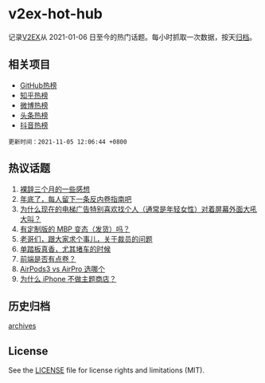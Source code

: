 # v2ex-hot-hub

 记录[V2EX](https://www.v2ex.com/)从 2021-01-06 日至今的热门话题。每小时抓取一次数据，按天[归档](archives)。
 
 ## 相关项目

- [GitHub热榜](https://github.com/snaildev/github-hot-hub)
- [知乎热榜](https://github.com/snaildev/zhihu-hot-hub)
- [微博热榜](https://github.com/snaildev/weibo-hot-hub)
- [头条热榜](https://github.com/snaildev/toutiao-hot-hub)
- [抖音热榜](https://github.com/snaildev/douyin-hot-hub)


 `更新时间：2021-11-05 12:06:44 +0800`

## 热议话题

1. [裸辞三个月的一些感想](https://www.v2ex.com/t/813107)
1. [年底了，每人留下一条反内卷指南吧](https://www.v2ex.com/t/813011)
1. [为什么现在的电梯广告特别喜欢找个人（通常是年轻女性）对着屏幕外面大吼大叫？](https://www.v2ex.com/t/813033)
1. [有定制版的 MBP 变态（发货）吗？](https://www.v2ex.com/t/813016)
1. [老哥们，跟大家求个事儿，关于裁员的问题](https://www.v2ex.com/t/812985)
1. [单踏板真香，尤其堵车的时候](https://www.v2ex.com/t/813084)
1. [前端是否有点卷？](https://www.v2ex.com/t/813069)
1. [AirPods3 vs AirPro 选哪个](https://www.v2ex.com/t/813066)
1. [为什么 iPhone 不做主题商店？](https://www.v2ex.com/t/813186)

## 历史归档

[archives](archives)

## License

See the [LICENSE](LICENSE) file for license rights and limitations (MIT).

